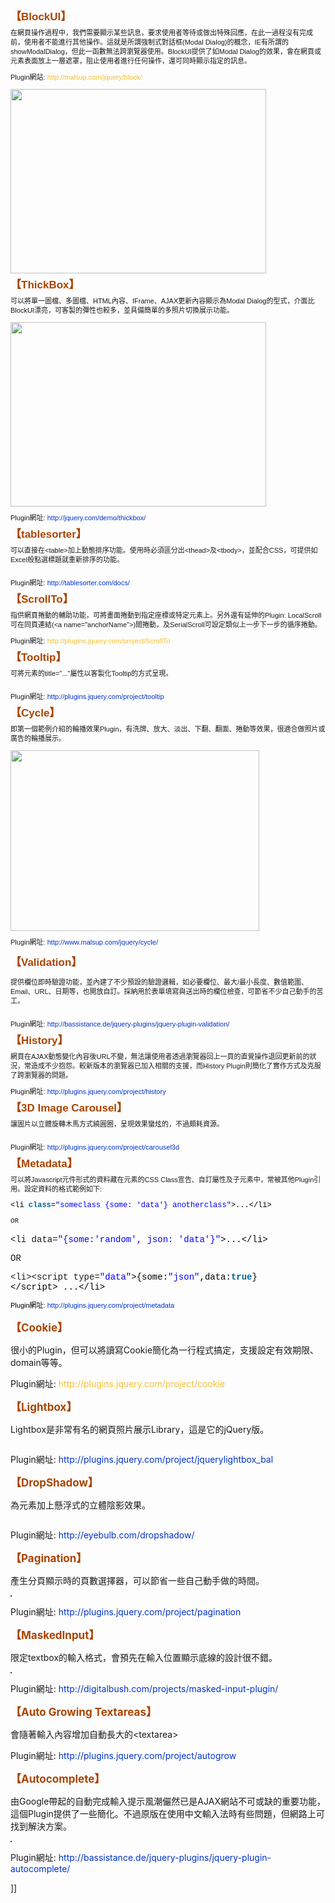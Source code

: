 <span style="font-family: Verdana, Arial, Helvetica, sans-serif; font-size: 11px; line-height: 15px;">
<p style="margin-top: 1em; margin-right: 0px; margin-bottom: 1em; margin-left: 0px; padding-top: 0px; padding-right: 0px; padding-bottom: 0px; padding-left: 0px;"><span class="clsSubject" style="font-weight: bold; color: #aa4400; font-size: 17px;">【BlockUI】</span></p>
<p style="margin-top: 1em; margin-right: 0px; margin-bottom: 1em; margin-left: 0px; padding-top: 0px; padding-right: 0px; padding-bottom: 0px; padding-left: 0px;">在網頁操作過程中，我們需要顯示某些訊息，要求使用者等待或做出特殊回應，在此一過程沒有完成前，使用者不能進行其他操作。這就是所謂強制式對話框(Modal Dialog)的概念，IE有所謂的showModalDialog，但此一函數無法跨瀏覽器使用。BlockUI提供了如Modal Dialog的效果，會在網頁或元素表面放上一層遮罩，阻止使用者進行任何操作，還可同時顯示指定的訊息。</p>
<p style="margin-top: 1em; margin-right: 0px; margin-bottom: 1em; margin-left: 0px; padding-top: 0px; padding-right: 0px; padding-bottom: 0px; padding-left: 0px;">Plugin網站:&nbsp;<a onclick="javascript:Track('ctl00_mainContentContainer_ctl00|ctl00_mainContentContainer_ctl06',this);" id="ctl00_mainContentContainer_ctl06" href="http://malsup.com/jquery/block/" style="text-decoration: none; color: #f4bf33;">http://malsup.com/jquery/block/</a></p>
<p style="margin-top: 1em; margin-right: 0px; margin-bottom: 1em; margin-left: 0px; padding-top: 0px; padding-right: 0px; padding-bottom: 0px; padding-left: 0px;"><img alt="" height="295" src="http://i.msdn.microsoft.com/dd722583.BlockUI(zh-tw).gif" width="409" /></p>
<p style="margin-top: 1em; margin-right: 0px; margin-bottom: 1em; margin-left: 0px; padding-top: 0px; padding-right: 0px; padding-bottom: 0px; padding-left: 0px;"><span class="clsSubject" style="font-weight: bold; color: #aa4400; font-size: 17px;">【ThickBox】</span></p>
<p style="margin-top: 1em; margin-right: 0px; margin-bottom: 1em; margin-left: 0px; padding-top: 0px; padding-right: 0px; padding-bottom: 0px; padding-left: 0px;">可以將單一圖檔、多圖檔、HTML內容、IFrame、AJAX更新內容顯示為Modal Dialog的型式，介面比BlockUI漂亮，可客製的彈性也較多，並具備簡單的多照片切換展示功能。</p>
<p style="margin-top: 1em; margin-right: 0px; margin-bottom: 1em; margin-left: 0px; padding-top: 0px; padding-right: 0px; padding-bottom: 0px; padding-left: 0px;"><img alt="" height="295" src="http://i.msdn.microsoft.com/dd722583.ThickBox(zh-tw).gif" width="409" /></p>
<p style="margin-top: 1em; margin-right: 0px; margin-bottom: 1em; margin-left: 0px; padding-top: 0px; padding-right: 0px; padding-bottom: 0px; padding-left: 0px;">Plugin網址:&nbsp;<a onclick="javascript:Track('ctl00_mainContentContainer_ctl00|ctl00_mainContentContainer_ctl07',this);" id="ctl00_mainContentContainer_ctl07" href="http://jquery.com/demo/thickbox/" style="text-decoration: none; color: #0033cc;">http://jquery.com/demo/thickbox/</a></p>
<p style="margin-top: 1em; margin-right: 0px; margin-bottom: 1em; margin-left: 0px; padding-top: 0px; padding-right: 0px; padding-bottom: 0px; padding-left: 0px;"><span class="clsSubject" style="font-weight: bold; color: #aa4400; font-size: 17px;">【tablesorter】</span></p>
<p style="margin-top: 1em; margin-right: 0px; margin-bottom: 1em; margin-left: 0px; padding-top: 0px; padding-right: 0px; padding-bottom: 0px; padding-left: 0px;">可以直接在&lt;table&gt;加上動態排序功能。使用時必須區分出&lt;thead&gt;及&lt;tbody&gt;，並配合CSS，可提供如Excel般點選標題就重新排序的功能。</p>
<p style="margin-top: 1em; margin-right: 0px; margin-bottom: 1em; margin-left: 0px; padding-top: 0px; padding-right: 0px; padding-bottom: 0px; padding-left: 0px;"><img alt="" src="http://i.msdn.microsoft.com/dd722583.TableSorter(zh-tw).gif" /></p>
<p style="margin-top: 1em; margin-right: 0px; margin-bottom: 1em; margin-left: 0px; padding-top: 0px; padding-right: 0px; padding-bottom: 0px; padding-left: 0px;">Plugin網址:&nbsp;<a onclick="javascript:Track('ctl00_mainContentContainer_ctl00|ctl00_mainContentContainer_ctl08',this);" id="ctl00_mainContentContainer_ctl08" href="http://tablesorter.com/docs/" style="text-decoration: none; color: #0033cc;">http://tablesorter.com/docs/</a></p>
<p style="margin-top: 1em; margin-right: 0px; margin-bottom: 1em; margin-left: 0px; padding-top: 0px; padding-right: 0px; padding-bottom: 0px; padding-left: 0px;"><span class="clsSubject" style="font-weight: bold; color: #aa4400; font-size: 17px;">【ScrollTo】</span></p>
<p style="margin-top: 1em; margin-right: 0px; margin-bottom: 1em; margin-left: 0px; padding-top: 0px; padding-right: 0px; padding-bottom: 0px; padding-left: 0px;">指供網頁捲動的輔助功能，可將畫面捲動到指定座標或特定元素上。另外還有延伸的Plugin: LocalScroll可在同頁連結(&lt;a name="anchorName"&gt;)間捲動，及SerialScroll可設定類似上一步下一步的循序捲動。</p>
<p style="margin-top: 1em; margin-right: 0px; margin-bottom: 1em; margin-left: 0px; padding-top: 0px; padding-right: 0px; padding-bottom: 0px; padding-left: 0px;">Plugin網址:&nbsp;<a onclick="javascript:Track('ctl00_mainContentContainer_ctl00|ctl00_mainContentContainer_ctl09',this);" id="ctl00_mainContentContainer_ctl09" href="http://plugins.jquery.com/project/ScrollTo" style="text-decoration: none; color: #f4bf33;">http://plugins.jquery.com/project/ScrollTo</a></p>
<p style="margin-top: 1em; margin-right: 0px; margin-bottom: 1em; margin-left: 0px; padding-top: 0px; padding-right: 0px; padding-bottom: 0px; padding-left: 0px;"><span class="clsSubject" style="font-weight: bold; color: #aa4400; font-size: 17px;">【Tooltip】</span></p>
<p style="margin-top: 1em; margin-right: 0px; margin-bottom: 1em; margin-left: 0px; padding-top: 0px; padding-right: 0px; padding-bottom: 0px; padding-left: 0px;">可將元素的title="..."屬性以客製化Tooltip的方式呈現。</p>
<p style="margin-top: 1em; margin-right: 0px; margin-bottom: 1em; margin-left: 0px; padding-top: 0px; padding-right: 0px; padding-bottom: 0px; padding-left: 0px;"><img alt="" src="http://i.msdn.microsoft.com/dd722583.Tooltip(zh-tw).gif" /></p>
<p style="margin-top: 1em; margin-right: 0px; margin-bottom: 1em; margin-left: 0px; padding-top: 0px; padding-right: 0px; padding-bottom: 0px; padding-left: 0px;">Plugin網址:&nbsp;<a onclick="javascript:Track('ctl00_mainContentContainer_ctl00|ctl00_mainContentContainer_ctl10',this);" id="ctl00_mainContentContainer_ctl10" href="http://plugins.jquery.com/project/tooltip" style="text-decoration: none; color: #0033cc;">http://plugins.jquery.com/project/tooltip</a></p>
<p style="margin-top: 1em; margin-right: 0px; margin-bottom: 1em; margin-left: 0px; padding-top: 0px; padding-right: 0px; padding-bottom: 0px; padding-left: 0px;"><span class="clsSubject" style="font-weight: bold; color: #aa4400; font-size: 17px;">【Cycle】</span></p>
<p style="margin-top: 1em; margin-right: 0px; margin-bottom: 1em; margin-left: 0px; padding-top: 0px; padding-right: 0px; padding-bottom: 0px; padding-left: 0px;">即第一個範例介紹的輪播效果Plugin，有洗牌、放大、淡出、下翻、翻面、捲動等效果，很適合做照片或廣告的輪播展示。</p>
<p style="margin-top: 1em; margin-right: 0px; margin-bottom: 1em; margin-left: 0px; padding-top: 0px; padding-right: 0px; padding-bottom: 0px; padding-left: 0px;"><img alt="" height="289" src="http://i.msdn.microsoft.com/dd722583.Cycle(zh-tw).png" width="398" /></p>
<p style="margin-top: 1em; margin-right: 0px; margin-bottom: 1em; margin-left: 0px; padding-top: 0px; padding-right: 0px; padding-bottom: 0px; padding-left: 0px;">Plugin網址:&nbsp;<a onclick="javascript:Track('ctl00_mainContentContainer_ctl00|ctl00_mainContentContainer_ctl11',this);" id="ctl00_mainContentContainer_ctl11" href="http://www.malsup.com/jquery/cycle/" style="text-decoration: none; color: #0033cc;">http://www.malsup.com/jquery/cycle/</a></p>
<p class="clsSubject" style="margin-top: 1em; margin-right: 0px; margin-bottom: 1em; margin-left: 0px; padding-top: 0px; padding-right: 0px; padding-bottom: 0px; padding-left: 0px; font-weight: bold; color: #aa4400; font-size: 17px;">【Validation】</p>
<p style="margin-top: 1em; margin-right: 0px; margin-bottom: 1em; margin-left: 0px; padding-top: 0px; padding-right: 0px; padding-bottom: 0px; padding-left: 0px;">提供欄位即時驗證功能，並內建了不少預設的驗證邏輯，如必要欄位、最大/最小長度、數值範圍、Email、URL、日期等，也開放自訂。採納用於表單填寫與送出時的欄位檢查，可節省不少自己動手的苦工。</p>
<p style="margin-top: 1em; margin-right: 0px; margin-bottom: 1em; margin-left: 0px; padding-top: 0px; padding-right: 0px; padding-bottom: 0px; padding-left: 0px;"><img alt="" src="http://i.msdn.microsoft.com/dd722583.Validation(zh-tw).gif" /></p>
<p style="margin-top: 1em; margin-right: 0px; margin-bottom: 1em; margin-left: 0px; padding-top: 0px; padding-right: 0px; padding-bottom: 0px; padding-left: 0px;">Plugin網址:<a onclick="javascript:Track('ctl00_mainContentContainer_ctl00|ctl00_mainContentContainer_ctl12',this);" id="ctl00_mainContentContainer_ctl12" href="http://bassistance.de/jquery-plugins/jquery-plugin-validation/" style="text-decoration: none; color: #0033cc;">&nbsp;http://bassistance.de/jquery-plugins/jquery-plugin-validation/</a></p>
<p style="margin-top: 1em; margin-right: 0px; margin-bottom: 1em; margin-left: 0px; padding-top: 0px; padding-right: 0px; padding-bottom: 0px; padding-left: 0px;"><span class="clsSubject" style="font-weight: bold; color: #aa4400; font-size: 17px;">【History】</span></p>
<p style="margin-top: 1em; margin-right: 0px; margin-bottom: 1em; margin-left: 0px; padding-top: 0px; padding-right: 0px; padding-bottom: 0px; padding-left: 0px;">網頁在AJAX動態變化內容後URL不變，無法讓使用者透過瀏覽器回上一頁的直覺操作退回更新前的狀況，常造成不少抱怨。較新版本的瀏覽器已加入相關的支援，而History Plugin則簡化了實作方式及克服了跨瀏覽器的問題。</p>
<p style="margin-top: 1em; margin-right: 0px; margin-bottom: 1em; margin-left: 0px; padding-top: 0px; padding-right: 0px; padding-bottom: 0px; padding-left: 0px;">Plugin網址:&nbsp;<a onclick="javascript:Track('ctl00_mainContentContainer_ctl00|ctl00_mainContentContainer_ctl13',this);" id="ctl00_mainContentContainer_ctl13" href="http://plugins.jquery.com/project/history" style="text-decoration: none; color: #0033cc;">http://plugins.jquery.com/project/history</a></p>
<p style="margin-top: 1em; margin-right: 0px; margin-bottom: 1em; margin-left: 0px; padding-top: 0px; padding-right: 0px; padding-bottom: 0px; padding-left: 0px;"><span class="clsSubject" style="font-weight: bold; color: #aa4400; font-size: 17px;">【3D Image Carousel】</span></p>
<p style="margin-top: 1em; margin-right: 0px; margin-bottom: 1em; margin-left: 0px; padding-top: 0px; padding-right: 0px; padding-bottom: 0px; padding-left: 0px;">讓圖片以立體旋轉木馬方式繞圓圈，呈現效果蠻炫的，不過頗耗資源。</p>
<p style="margin-top: 1em; margin-right: 0px; margin-bottom: 1em; margin-left: 0px; padding-top: 0px; padding-right: 0px; padding-bottom: 0px; padding-left: 0px;"><img alt="" src="http://i.msdn.microsoft.com/dd722583.3DCarousel(zh-tw).png" /></p>
<p style="margin-top: 1em; margin-right: 0px; margin-bottom: 1em; margin-left: 0px; padding-top: 0px; padding-right: 0px; padding-bottom: 0px; padding-left: 0px;">Plugin網址:&nbsp;<a onclick="javascript:Track('ctl00_mainContentContainer_ctl00|ctl00_mainContentContainer_ctl14',this);" id="ctl00_mainContentContainer_ctl14" href="http://plugins.jquery.com/project/carousel3d" style="text-decoration: none; color: #0033cc;">http://plugins.jquery.com/project/carousel3d</a></p>
<p style="margin-top: 1em; margin-right: 0px; margin-bottom: 1em; margin-left: 0px; padding-top: 0px; padding-right: 0px; padding-bottom: 0px; padding-left: 0px;"><span class="clsSubject" style="font-weight: bold; color: #aa4400; font-size: 17px;">【Metadata】</span></p>
<p style="margin-top: 1em; margin-right: 0px; margin-bottom: 1em; margin-left: 0px; padding-top: 0px; padding-right: 0px; padding-bottom: 0px; padding-left: 0px;">可以將Javascript元件形式的資料藏在元素的CSS Class宣告、自訂屬性及子元素中，常被其他Plugin引用。設定資料的格式範例如下:</p>
<p style="margin-top: 1em; margin-right: 0px; margin-bottom: 1em; margin-left: 0px; padding-top: 0px; padding-right: 0px; padding-bottom: 0px; padding-left: 0px;"><span style="font-family: Consolas, 'Courier New', Courier, mono, fantasy; font-size: 12px; line-height: 14px;"><span style="margin-top: 0px; margin-right: 0px; margin-bottom: 0px; margin-left: 0px; padding-top: 0px; padding-right: 0px; padding-bottom: 0px; padding-left: 0px; border-top-style: none; border-right-style: none; border-bottom-style: none; border-left-style: none; border-width: initial; border-color: initial; color: black; background-color: inherit;">&lt;li&nbsp;</span><span class="keyword" style="margin-top: 0px; margin-right: 0px; margin-bottom: 0px; margin-left: 0px; padding-top: 0px; padding-right: 0px; padding-bottom: 0px; padding-left: 0px; border-top-style: none; border-right-style: none; border-bottom-style: none; border-left-style: none; border-width: initial; border-color: initial; color: #006699; background-color: inherit; font-weight: bold;">class</span><span style="margin-top: 0px; margin-right: 0px; margin-bottom: 0px; margin-left: 0px; padding-top: 0px; padding-right: 0px; padding-bottom: 0px; padding-left: 0px; border-top-style: none; border-right-style: none; border-bottom-style: none; border-left-style: none; border-width: initial; border-color: initial; color: black; background-color: inherit;">=</span><span class="string" style="margin-top: 0px; margin-right: 0px; margin-bottom: 0px; margin-left: 0px; padding-top: 0px; padding-right: 0px; padding-bottom: 0px; padding-left: 0px; border-top-style: none; border-right-style: none; border-bottom-style: none; border-left-style: none; border-width: initial; border-color: initial; color: blue; background-color: inherit;">"someclass&nbsp;{some:&nbsp;'data'}&nbsp;anotherclass"</span><span style="margin-top: 0px; margin-right: 0px; margin-bottom: 0px; margin-left: 0px; padding-top: 0px; padding-right: 0px; padding-bottom: 0px; padding-left: 0px; border-top-style: none; border-right-style: none; border-bottom-style: none; border-left-style: none; border-width: initial; border-color: initial; color: black; background-color: inherit;">&gt;...&lt;/li&gt;</span></span></p>
<p style="margin-top: 1em; margin-right: 0px; margin-bottom: 1em; margin-left: 0px; padding-top: 0px; padding-right: 0px; padding-bottom: 0px; padding-left: 0px;"><font face="Consolas, 'Courier New', Courier, mono, line-height: 14px;"><span style="font-family: Consolas, 'Courier New', Courier, mono, fantasy;">OR</span></font></p></span>
<p style="margin-top: 1em; margin-right: 0px; margin-bottom: 1em; margin-left: 0px; padding-top: 0px; padding-right: 0px; padding-bottom: 0px; padding-left: 0px;"><font face="Consolas, 'Courier New', Courier, mono, line-height: 14px;"><span style="font-family: Consolas, 'Courier New', Courier, mono, fantasy;">&lt;li&nbsp;data=<span class="string" style="margin-top: 0px; margin-right: 0px; margin-bottom: 0px; margin-left: 0px; padding-top: 0px; padding-right: 0px; padding-bottom: 0px; padding-left: 0px; border-top-style: none; border-right-style: none; border-bottom-style: none; border-left-style: none; border-width: initial; border-color: initial; color: blue; background-color: inherit;">"{some:'random',&nbsp;json:&nbsp;'data'}"</span><span style="margin-top: 0px; margin-right: 0px; margin-bottom: 0px; margin-left: 0px; padding-top: 0px; padding-right: 0px; padding-bottom: 0px; padding-left: 0px; border-top-style: none; border-right-style: none; border-bottom-style: none; border-left-style: none; border-width: initial; border-color: initial; color: black; background-color: inherit;">&gt;...&lt;/li&gt; &nbsp;</span></span></font></p>
<p style="margin-top: 1em; margin-right: 0px; margin-bottom: 1em; margin-left: 0px; padding-top: 0px; padding-right: 0px; padding-bottom: 0px; padding-left: 0px;"><font face="Consolas, 'Courier New', Courier, mono, line-height: 14px;"><span style="font-family: Consolas, 'Courier New', Courier, mono, fantasy;">OR &nbsp;</span></font></p>
<p style="margin-top: 1em; margin-right: 0px; margin-bottom: 1em; margin-left: 0px; padding-top: 0px; padding-right: 0px; padding-bottom: 0px; padding-left: 0px;"><font face="Consolas, 'Courier New', Courier, mono, line-height: 14px;"><span style="font-family: Consolas, 'Courier New', Courier, mono, fantasy;">&lt;li&gt;&lt;script&nbsp;type=<span class="string" style="margin-top: 0px; margin-right: 0px; margin-bottom: 0px; margin-left: 0px; padding-top: 0px; padding-right: 0px; padding-bottom: 0px; padding-left: 0px; border-top-style: none; border-right-style: none; border-bottom-style: none; border-left-style: none; border-width: initial; border-color: initial; color: blue; background-color: inherit;">"data"</span><span style="margin-top: 0px; margin-right: 0px; margin-bottom: 0px; margin-left: 0px; padding-top: 0px; padding-right: 0px; padding-bottom: 0px; padding-left: 0px; border-top-style: none; border-right-style: none; border-bottom-style: none; border-left-style: none; border-width: initial; border-color: initial; color: black; background-color: inherit;">&gt;{some:</span><span class="string" style="margin-top: 0px; margin-right: 0px; margin-bottom: 0px; margin-left: 0px; padding-top: 0px; padding-right: 0px; padding-bottom: 0px; padding-left: 0px; border-top-style: none; border-right-style: none; border-bottom-style: none; border-left-style: none; border-width: initial; border-color: initial; color: blue; background-color: inherit;">"json"</span><span style="margin-top: 0px; margin-right: 0px; margin-bottom: 0px; margin-left: 0px; padding-top: 0px; padding-right: 0px; padding-bottom: 0px; padding-left: 0px; border-top-style: none; border-right-style: none; border-bottom-style: none; border-left-style: none; border-width: initial; border-color: initial; color: black; background-color: inherit;">,data:</span><span class="keyword" style="margin-top: 0px; margin-right: 0px; margin-bottom: 0px; margin-left: 0px; padding-top: 0px; padding-right: 0px; padding-bottom: 0px; padding-left: 0px; border-top-style: none; border-right-style: none; border-bottom-style: none; border-left-style: none; border-width: initial; border-color: initial; color: #006699; background-color: inherit; font-weight: bold;">true</span><span style="margin-top: 0px; margin-right: 0px; margin-bottom: 0px; margin-left: 0px; padding-top: 0px; padding-right: 0px; padding-bottom: 0px; padding-left: 0px; border-top-style: none; border-right-style: none; border-bottom-style: none; border-left-style: none; border-width: initial; border-color: initial; color: black; background-color: inherit;">}&lt;/script&gt;&nbsp;...&lt;/li&gt;&nbsp;</span></span></font></p>
<p style="margin-top: 1em; margin-right: 0px; margin-bottom: 1em; margin-left: 0px; padding-top: 0px; padding-right: 0px; padding-bottom: 0px; padding-left: 0px;"><font face="Consolas, 'Courier New', Courier, mono, line-height: 14px;"><span style="font-family: Consolas, 'Courier New', Courier, mono, fantasy;"><span style="margin-top: 0px; margin-right: 0px; margin-bottom: 0px; margin-left: 0px; padding-top: 0px; padding-right: 0px; padding-bottom: 0px; padding-left: 0px; border-top-style: none; border-right-style: none; border-bottom-style: none; border-left-style: none; border-width: initial; border-color: initial; color: black; background-color: inherit;"><span style="font-family: Verdana, Arial, Helvetica, sans-serif; font-size: 11px; line-height: 15px;">Plugin網址:&nbsp;<a onclick="javascript:Track('ctl00_mainContentContainer_ctl00|ctl00_mainContentContainer_ctl16',this);" id="ctl00_mainContentContainer_ctl16" href="http://plugins.jquery.com/project/metadata" style="text-decoration: none; color: #0033cc;">http://plugins.jquery.com/project/metadata</a></span></span></span></font></p>
<p style="margin-top: 1em; margin-right: 0px; margin-bottom: 1em; margin-left: 0px; padding-top: 0px; padding-right: 0px; padding-bottom: 0px; padding-left: 0px;"><span class="clsSubject" style="font-weight: bold; color: #aa4400; font-size: 17px;">【Cookie】</span></p>
<p style="margin-top: 1em; margin-right: 0px; margin-bottom: 1em; margin-left: 0px; padding-top: 0px; padding-right: 0px; padding-bottom: 0px; padding-left: 0px;">很小的Plugin，但可以將讀寫Cookie簡化為一行程式搞定，支援設定有效期限、domain等等。</p>
<p style="margin-top: 1em; margin-right: 0px; margin-bottom: 1em; margin-left: 0px; padding-top: 0px; padding-right: 0px; padding-bottom: 0px; padding-left: 0px;">Plugin網址:&nbsp;<a onclick="javascript:Track('ctl00_mainContentContainer_ctl00|ctl00_mainContentContainer_ctl17',this);" id="ctl00_mainContentContainer_ctl17" href="http://plugins.jquery.com/project/cookie" style="text-decoration: none; color: #f4bf33;">http://plugins.jquery.com/project/cookie</a></p>
<p style="margin-top: 1em; margin-right: 0px; margin-bottom: 1em; margin-left: 0px; padding-top: 0px; padding-right: 0px; padding-bottom: 0px; padding-left: 0px;"><span class="clsSubject" style="font-weight: bold; color: #aa4400; font-size: 17px;">【Lightbox】</span></p>
<p style="margin-top: 1em; margin-right: 0px; margin-bottom: 1em; margin-left: 0px; padding-top: 0px; padding-right: 0px; padding-bottom: 0px; padding-left: 0px;">Lightbox是非常有名的網頁照片展示Library，這是它的jQuery版。</p>
<p style="margin-top: 1em; margin-right: 0px; margin-bottom: 1em; margin-left: 0px; padding-top: 0px; padding-right: 0px; padding-bottom: 0px; padding-left: 0px;"><img alt="" src="http://i.msdn.microsoft.com/dd722583.Lightbox(zh-tw).png" /></p>
<p style="margin-top: 1em; margin-right: 0px; margin-bottom: 1em; margin-left: 0px; padding-top: 0px; padding-right: 0px; padding-bottom: 0px; padding-left: 0px;">Plugin網址:&nbsp;<a onclick="javascript:Track('ctl00_mainContentContainer_ctl00|ctl00_mainContentContainer_ctl18',this);" id="ctl00_mainContentContainer_ctl18" href="http://plugins.jquery.com/project/jquerylightbox_bal" style="text-decoration: none; color: #0033cc;">http://plugins.jquery.com/project/jquerylightbox_bal</a></p>
<p style="margin-top: 1em; margin-right: 0px; margin-bottom: 1em; margin-left: 0px; padding-top: 0px; padding-right: 0px; padding-bottom: 0px; padding-left: 0px;"><span class="clsSubject" style="font-weight: bold; color: #aa4400; font-size: 17px;">【DropShadow】</span></p>
<p style="margin-top: 1em; margin-right: 0px; margin-bottom: 1em; margin-left: 0px; padding-top: 0px; padding-right: 0px; padding-bottom: 0px; padding-left: 0px;">為元素加上懸浮式的立體陰影效果。</p>
<p style="margin-top: 1em; margin-right: 0px; margin-bottom: 1em; margin-left: 0px; padding-top: 0px; padding-right: 0px; padding-bottom: 0px; padding-left: 0px;"><img alt="" src="http://i.msdn.microsoft.com/dd722583.DropShadow(zh-tw).png" /></p>
<p style="margin-top: 1em; margin-right: 0px; margin-bottom: 1em; margin-left: 0px; padding-top: 0px; padding-right: 0px; padding-bottom: 0px; padding-left: 0px;">Plugin網址:&nbsp;<a onclick="javascript:Track('ctl00_mainContentContainer_ctl00|ctl00_mainContentContainer_ctl19',this);" id="ctl00_mainContentContainer_ctl19" href="http://eyebulb.com/dropshadow/" style="text-decoration: none; color: #0033cc;">http://eyebulb.com/dropshadow/</a></p>
<p style="margin-top: 1em; margin-right: 0px; margin-bottom: 1em; margin-left: 0px; padding-top: 0px; padding-right: 0px; padding-bottom: 0px; padding-left: 0px;"><span class="clsSubject" style="font-weight: bold; color: #aa4400; font-size: 17px;">【Pagination】</span></p>
<p style="margin-top: 1em; margin-right: 0px; margin-bottom: 1em; margin-left: 0px; padding-top: 0px; padding-right: 0px; padding-bottom: 0px; padding-left: 0px;">產生分頁顯示時的頁數選擇器，可以節省一些自己動手做的時間。</p>
<p style="margin-top: 1em; margin-right: 0px; margin-bottom: 1em; margin-left: 0px; padding-top: 0px; padding-right: 0px; padding-bottom: 0px; padding-left: 0px;"><img alt="" src="http://i.msdn.microsoft.com/dd722583.Pagination(zh-tw).png" style="border-top-style: solid; border-right-style: solid; border-bottom-style: solid; border-left-style: solid; border-top-width: 1px; border-right-width: 1px; border-bottom-width: 1px; border-left-width: 1px; border-top-color: purple; border-right-color: purple; border-bottom-color: purple; border-left-color: purple;" /></p>
<p style="margin-top: 1em; margin-right: 0px; margin-bottom: 1em; margin-left: 0px; padding-top: 0px; padding-right: 0px; padding-bottom: 0px; padding-left: 0px;">Plugin網址:&nbsp;<a onclick="javascript:Track('ctl00_mainContentContainer_ctl00|ctl00_mainContentContainer_ctl20',this);" id="ctl00_mainContentContainer_ctl20" href="http://plugins.jquery.com/project/pagination" style="text-decoration: none; color: #0033cc;">http://plugins.jquery.com/project/pagination</a></p>
<p style="margin-top: 1em; margin-right: 0px; margin-bottom: 1em; margin-left: 0px; padding-top: 0px; padding-right: 0px; padding-bottom: 0px; padding-left: 0px;"><span class="clsSubject" style="font-weight: bold; color: #aa4400; font-size: 17px;">【MaskedInput】</span></p>
<p style="margin-top: 1em; margin-right: 0px; margin-bottom: 1em; margin-left: 0px; padding-top: 0px; padding-right: 0px; padding-bottom: 0px; padding-left: 0px;">限定textbox的輸入格式，會預先在輸入位置顯示底線的設計很不錯。</p>
<p style="margin-top: 1em; margin-right: 0px; margin-bottom: 1em; margin-left: 0px; padding-top: 0px; padding-right: 0px; padding-bottom: 0px; padding-left: 0px;"><img alt="" src="http://i.msdn.microsoft.com/dd722583.MaskedInput(zh-tw).png" style="border-top-style: solid; border-right-style: solid; border-bottom-style: solid; border-left-style: solid; border-top-width: 1px; border-right-width: 1px; border-bottom-width: 1px; border-left-width: 1px; border-top-color: purple; border-right-color: purple; border-bottom-color: purple; border-left-color: purple;" /></p>
<p style="margin-top: 1em; margin-right: 0px; margin-bottom: 1em; margin-left: 0px; padding-top: 0px; padding-right: 0px; padding-bottom: 0px; padding-left: 0px;">Plugin網址:&nbsp;<a onclick="javascript:Track('ctl00_mainContentContainer_ctl00|ctl00_mainContentContainer_ctl21',this);" id="ctl00_mainContentContainer_ctl21" href="http://digitalbush.com/projects/masked-input-plugin/" style="text-decoration: none; color: #0033cc;">http://digitalbush.com/projects/masked-input-plugin/</a></p>
<p style="margin-top: 1em; margin-right: 0px; margin-bottom: 1em; margin-left: 0px; padding-top: 0px; padding-right: 0px; padding-bottom: 0px; padding-left: 0px;"><span class="clsSubject" style="font-weight: bold; color: #aa4400; font-size: 17px;">【Auto Growing Textareas】</span></p>
<p style="margin-top: 1em; margin-right: 0px; margin-bottom: 1em; margin-left: 0px; padding-top: 0px; padding-right: 0px; padding-bottom: 0px; padding-left: 0px;">會隨著輸入內容增加自動長大的&lt;textarea&gt;</p>
<p style="margin-top: 1em; margin-right: 0px; margin-bottom: 1em; margin-left: 0px; padding-top: 0px; padding-right: 0px; padding-bottom: 0px; padding-left: 0px;">Plugin網址:&nbsp;<a onclick="javascript:Track('ctl00_mainContentContainer_ctl00|ctl00_mainContentContainer_ctl22',this);" id="ctl00_mainContentContainer_ctl22" href="http://plugins.jquery.com/project/autogrow" style="text-decoration: none; color: #0033cc;">http://plugins.jquery.com/project/autogrow</a></p>
<p style="margin-top: 1em; margin-right: 0px; margin-bottom: 1em; margin-left: 0px; padding-top: 0px; padding-right: 0px; padding-bottom: 0px; padding-left: 0px;"><span class="clsSubject" style="font-weight: bold; color: #aa4400; font-size: 17px;">【Autocomplete】</span></p>
<p style="margin-top: 1em; margin-right: 0px; margin-bottom: 1em; margin-left: 0px; padding-top: 0px; padding-right: 0px; padding-bottom: 0px; padding-left: 0px;">由Google帶起的自動完成輸入提示風潮儼然已是AJAX網站不可或缺的重要功能，這個Plugin提供了一些簡化。不過原版在使用中文輸入法時有些問題，但網路上可找到解決方案。</p>
<p style="margin-top: 1em; margin-right: 0px; margin-bottom: 1em; margin-left: 0px; padding-top: 0px; padding-right: 0px; padding-bottom: 0px; padding-left: 0px;"><img alt="" src="http://i.msdn.microsoft.com/dd722583.AutoComplete(zh-tw).png" style="border-top-style: solid; border-right-style: solid; border-bottom-style: solid; border-left-style: solid; border-top-width: 1px; border-right-width: 1px; border-bottom-width: 1px; border-left-width: 1px; border-top-color: purple; border-right-color: purple; border-bottom-color: purple; border-left-color: purple;" /></p>
<p style="margin-top: 1em; margin-right: 0px; margin-bottom: 1em; margin-left: 0px; padding-top: 0px; padding-right: 0px; padding-bottom: 0px; padding-left: 0px;">Plugin網址:&nbsp;<a onclick="javascript:Track('ctl00_mainContentContainer_ctl00|ctl00_mainContentContainer_ctl23',this);" id="ctl00_mainContentContainer_ctl23" href="http://bassistance.de/jquery-plugins/jquery-plugin-autocomplete/" style="text-decoration: none; color: #0033cc;">http://bassistance.de/jquery-plugins/jquery-plugin-autocomplete/</a></p>
]]